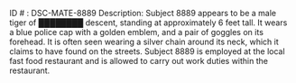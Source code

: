 ID # : DSC-MATE-8889
Description: Subject 8889 appears to be a male tiger of ████████ descent, standing at approximately 6 feet tall. It wears a blue police cap with a golden emblem, and a pair of goggles on its forehead. It is often seen wearing a silver chain around its neck, which it claims to have found on the streets. Subject 8889 is employed at the local fast food restaurant and is allowed to carry out work duties within the restaurant.